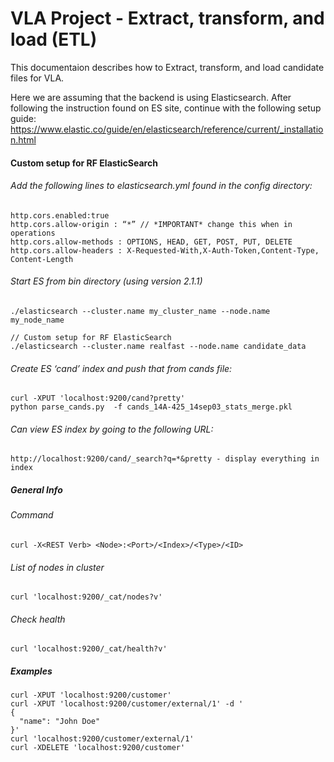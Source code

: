 # VLA Project - Extract, transform, and load (ETL)

This documentaion describes how to Extract, transform, and load candidate files for VLA.

Here we are assuming that the backend is using Elasticsearch.
After following the instruction found on ES site, continue with the following setup guide:
https://www.elastic.co/guide/en/elasticsearch/reference/current/_installation.html

#### Custom setup for RF ElasticSearch
###### Add the following lines to elasticsearch.yml found in the config directory:
```
http.cors.enabled:true
http.cors.allow-origin : “*” // *IMPORTANT* change this when in operations
http.cors.allow-methods : OPTIONS, HEAD, GET, POST, PUT, DELETE
http.cors.allow-headers : X-Requested-With,X-Auth-Token,Content-Type, Content-Length
```

###### Start ES from bin directory (using version 2.1.1)
```
./elasticsearch --cluster.name my_cluster_name --node.name my_node_name

// Custom setup for RF ElasticSearch
./elasticsearch --cluster.name realfast --node.name candidate_data
```

###### Create ES ‘cand’ index and push that from cands file:
```
curl -XPUT 'localhost:9200/cand?pretty'
python parse_cands.py  -f cands_14A-425_14sep03_stats_merge.pkl
```

###### Can view ES index by going to the following URL:
```
http://localhost:9200/cand/_search?q=*&pretty - display everything in index
```

##### General Info

###### Command
```
curl -X<REST Verb> <Node>:<Port>/<Index>/<Type>/<ID>
```

###### List of nodes in cluster
```
curl 'localhost:9200/_cat/nodes?v'
```

###### Check health
```
curl 'localhost:9200/_cat/health?v'
```

##### Examples
```
curl -XPUT 'localhost:9200/customer'
curl -XPUT 'localhost:9200/customer/external/1' -d '
{
  "name": "John Doe"
}'
curl 'localhost:9200/customer/external/1'
curl -XDELETE 'localhost:9200/customer'
```
